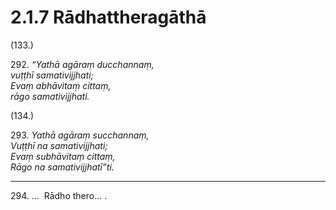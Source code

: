 

# 2.1.7 Rādhattheragāthā




(133.)

292\. _“Yathā agāraṃ ducchannaṃ,_  
_vuṭṭhī samativijjhati;_  
_Evaṃ abhāvitaṃ cittaṃ,_  
_rāgo samativijjhati._  


(134.)

293\. _Yathā agāraṃ succhannaṃ,_  
_Vuṭṭhī na samativijjhati;_  
_Evaṃ subhāvitaṃ cittaṃ,_  
_Rāgo na samativijjhatī”ti._  


---

294\. …  Rādho thero… .






